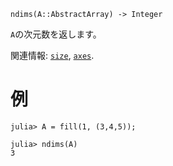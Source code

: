 ```
ndims(A::AbstractArray) -> Integer
```

`A`の次元数を返します。

関連情報: [`size`](@ref), [`axes`](@ref).

# 例

```jldoctest
julia> A = fill(1, (3,4,5));

julia> ndims(A)
3
```
